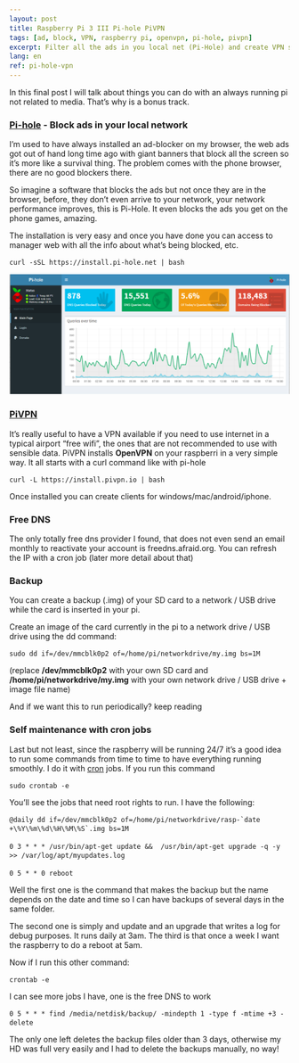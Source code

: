 ```yaml
---
layout: post
title: Raspberry Pi 3 III Pi-hole PiVPN
tags: [ad, block, VPN, raspberry pi, openvpn, pi-hole, pivpn]
excerpt: Filter all the ads in you local net (Pi-Hole) and create VPN server (PiVPN)
lang: en
ref: pi-hole-vpn
---
```


In this final post I will talk about things you can do with an always running pi not related to media. That’s why is a bonus track.

### [Pi-hole](https://pi-hole.net/) - Block ads in your local network

I’m used to have always installed an ad-blocker on my browser, the web ads got out of hand long time ago with giant banners that block all the screen so it’s more like a survival thing. The problem comes with the phone browser, there are no good blockers there.

So imagine a software that blocks the ads but not once they are in the browser, before, they don’t even arrive to your network, your network performance improves, this is Pi-Hole. It even blocks the ads you get on the phone games, amazing.

The installation is very easy and once you have done you can access to manager web with all the info about what’s being blocked, etc.

```
curl -sSL https://install.pi-hole.net | bash
```

![Pi-hole](/images/pihole.PNG "Pi-hole")

### [PiVPN](http://www.pivpn.io/)

It’s really useful to have a VPN available if you need to use internet in a typical airport “free wifi”, the ones that are not recommended to use with sensible data. PiVPN installs **OpenVPN** on your raspberri in a very simple way. It all starts with a curl command like with pi-hole

```
curl -L https://install.pivpn.io | bash
```

Once installed you can create clients for windows/mac/android/iphone.

### Free DNS

The only totally free dns provider I found, that does not even send an email monthly to reactivate your account is freedns.afraid.org. You can refresh the IP with a cron job (later more detail about that)

### Backup
You can create a backup (.img) of your SD card to a network / USB drive while the card is inserted in your pi.

Create an image of the card currently in the pi to a network drive / USB drive using the dd command:

```
sudo dd if=/dev/mmcblk0p2 of=/home/pi/networkdrive/my.img bs=1M
```

(replace **/dev/mmcblk0p2** with your own SD card and **/home/pi/networkdrive/my.img** with your own network drive / USB drive + image file name)

And if we want this to run periodically? keep reading

### Self maintenance with cron jobs

Last but not least, since the raspberry will be running 24/7 it’s a good idea to run some commands from time to time to have everything running smoothly. I do it with [cron](https://en.wikipedia.org/wiki/Cron) jobs. If you run this command

```
sudo crontab -e
```

You’ll see the jobs that need root rights to run. I have the following:

```
@daily dd if=/dev/mmcblk0p2 of=/home/pi/networkdrive/rasp-`date +\%Y\%m\%d\%H\%M\%S`.img bs=1M

0 3 * * * /usr/bin/apt-get update &&  /usr/bin/apt-get upgrade -q -y >> /var/log/apt/myupdates.log

0 5 * * 0 reboot
```

Well the first one is the command that makes the backup but the name depends on the date and time so I can have backups of several days in the same folder.

The second one is simply and update and an upgrade that writes a log for debug purposes. It runs daily at 3am. The third is that once a week I want the raspberry to do a reboot at 5am.

Now if I run this other command:

```
crontab -e
```

I can see more jobs I have, one is the free DNS to work

```
0 5 * * * find /media/netdisk/backup/ -mindepth 1 -type f -mtime +3 -delete
```

The only one left deletes the backup files older than 3 days, otherwise my HD was full very easily and I had to delete the backups manually, no way!